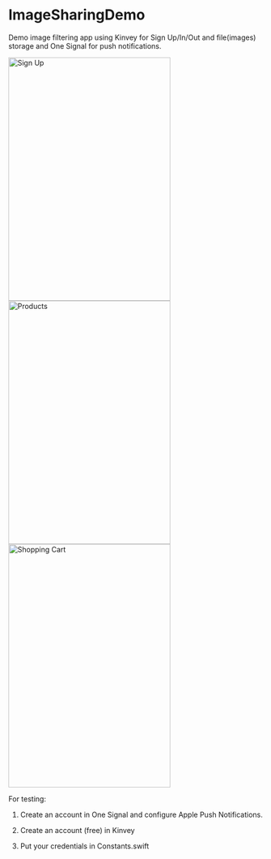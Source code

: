 # ImageSharingDemo
Demo image filtering app using Kinvey for Sign Up/In/Out and file(images) storage and One Signal for push notifications.

<img src="https://cloud.githubusercontent.com/assets/6089173/13791424/d95da972-eacb-11e5-8a20-d049fa5da7ff.jpg" alt="Sign Up" width="320" height="480"/>
<img src="https://cloud.githubusercontent.com/assets/6089173/13791425/d9638da6-eacb-11e5-90b6-2ac891c7f12f.jpg" alt="Products" width="320" height="480"/>
<img src="https://cloud.githubusercontent.com/assets/6089173/13791428/da5f8f5c-eacb-11e5-9704-62ca5fb1dd43.jpg" alt="Shopping Cart" width="320" height="480"/>

For testing:

1) Create an account in One Signal and configure Apple Push Notifications.

2) Create an account (free) in Kinvey

3) Put your credentials in Constants.swift
